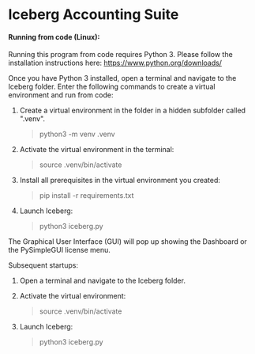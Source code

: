 # Iceberg Accounting Suite


#### Running from code (Linux):
Running this program from code requires Python 3. Please follow the installation instructions here: https://www.python.org/downloads/

Once you have Python 3 installed, open a terminal and navigate to the Iceberg folder. Enter the following commands to create a virtual environment and run from code:

1. Create a virtual environment in the folder in a hidden subfolder called ".venv".
   
    > python3 -m venv .venv

2. Activate the virtual environment in the terminal:
   
    > source .venv/bin/activate

3. Install all prerequisites in the virtual environment you created:
    > pip install -r requirements.txt

4. Launch Iceberg:
    > python3 iceberg.py


The Graphical User Interface (GUI) will pop up showing the Dashboard or the PySimpleGUI license menu.

Subsequent startups:

1. Open a terminal and navigate to the Iceberg folder.
   
2. Activate the virtual environment:

    > source .venv/bin/activate

3. Launch Iceberg:

    > python3 iceberg.py